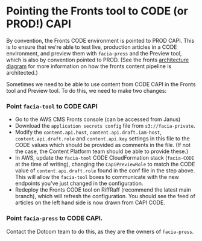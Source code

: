 # Pointing the Fronts tool to CODE (or PROD!) CAPI

By convention, the Fronts CODE environment is pointed to PROD CAPI. This is to ensure that we're able to test live, production articles in a CODE environment, and preview them with `facia-press` and the Preview tool, which is also by convention pointed to PROD. (See the fronts [architecture diagram](https://github.com/guardian/frontend/blob/main/docs/02-architecture/02-fronts-architecture.md) for more information on how the fronts content pipeline is architected.)

Sometimes we need to be able to use content from CODE CAPI in the Fronts tool and Preview tool. To do this, we need to make two changes:

### Point `facia-tool` to CODE CAPI
- Go to the AWS CMS Fronts console (can be accessed from Janus)
- Download the `application secrets config` file from `s3://facia-private`.
- Modify the `content.api.host`, `content.api.draft.iam-host`, `content.api.draft.role` and `content.api.key` settings in this file to the CODE values which should be provided as comments in the file. (If not the case, the Content Platform team should be able to provide these.)
- In AWS, update the `facia-tool` CODE CloudFormation stack (`facia-CODE` at the time of writing), changing the `CapiPreviewRole` to match the CODE value of `content.api.draft.role` found in the conf file in the step above. This will allow the `facia-tool` boxes to communicate with the new endpoints you've just changed in the configuration.
- Redeploy the Fronts CODE tool on RiffRaff (recommend the latest main branch), which will refresh the configuration. You should see the feed of articles on the left hand side is now drawn from CAPI CODE.

### Point `facia-press` to CODE CAPI.

Contact the Dotcom team to do this, as they are the owners of `facia-press`.
